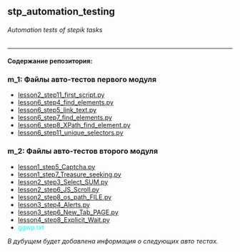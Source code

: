 ## stp_automation_testing
###### Automation tests of stepik tasks<br>
<hr>

#### Содержание репозитория:

### m_1: Файлы авто-тестов первого модуля<br>

* [lesson2_step11_first_script.py](https://github.com/Smoke-Story/stp_automation_testing/blob/main/m_1/lesson2_step11_first_script.py)<br>
* [lesson6_step4_find_elements.py](https://github.com/Smoke-Story/stp_automation_testing/blob/main/m_1/lesson6_step11_unique_selectors.py)<br>
* [lesson6_step5_link_text.py](https://github.com/Smoke-Story/stp_automation_testing/blob/main/m_1/lesson6_step4_find_elements.py)<br>
* [lesson6_step7_find_elements.py](https://github.com/Smoke-Story/stp_automation_testing/blob/main/m_1/lesson6_step5_link_text.py)<br>
* [lesson6_step8_XPath_find_element.py](https://github.com/Smoke-Story/stp_automation_testing/blob/main/m_1/lesson6_step7_find_elements.py)<br>
* [lesson6_step11_unique_selectors.py](https://github.com/Smoke-Story/stp_automation_testing/blob/main/m_1/lesson6_step8_XPath_find_element.py)<br>

### m_2: Файлы авто-тестов второго модуля

* [lesson1_step5_Captcha.py](https://github.com/Smoke-Story/stp_automation_testing/blob/main/m_2/lesson1_step5_Captcha.py)<br>
* [lesson1_step7_Treasure_seeking.py](https://github.com/Smoke-Story/stp_automation_testing/blob/main/m_2/lesson1_step7_Treasure_seeking.py)<br>
* [lesson2_step3_Select_SUM.py](https://github.com/Smoke-Story/stp_automation_testing/blob/main/m_2/lesson2_step3_Select_SUM.py)<br>
* [lesson2_step6_JS_Scroll.py](https://github.com/Smoke-Story/stp_automation_testing/blob/main/m_2/lesson2_step6_JS_Scroll.py)<br>
* [lesson2_step8_os_path_FILE.py](https://github.com/Smoke-Story/stp_automation_testing/blob/main/m_2/lesson2_step8_os_path_FILE.py)<br>
* [lesson3_step4_Alerts.py](https://github.com/Smoke-Story/stp_automation_testing/blob/main/m_2/lesson3_step4_Alerts.py)<br>
* [lesson3_step6_New_Tab_PAGE.py](https://github.com/Smoke-Story/stp_automation_testing/blob/main/m_2/lesson3_step6_New_Tab_PAGE.py)<br>
* [lesson4_step8_Explicit_Wait.py](https://github.com/Smoke-Story/stp_automation_testing/blob/main/m_2/lesson4_step8_Explicit_Wait.py)<br>
* <a href="https://github.com/Smoke-Story/stp_automation_testing/blob/main/m_2/ggwp.txt" style="color: aqua; text-decoration: none;">ggwp.txt</a><br>

*В дубущем будет добавлена информация о следующих авто тестах.*

